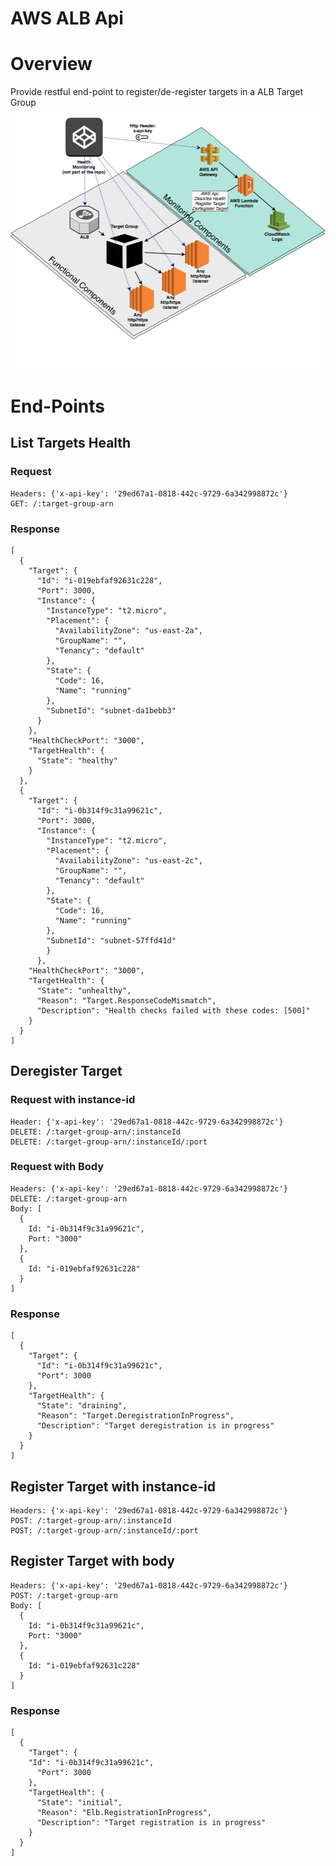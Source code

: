 # AWS ALB Api #

# Overview #
Provide restful end-point to register/de-register targets in a ALB Target Group
![Diagram](./media/aws-alb-api.jpg)

# End-Points

## List Targets Health
### Request
```
Headers: {'x-api-key': '29ed67a1-0818-442c-9729-6a342998872c'}
GET: /:target-group-arn
```

### Response
```
[
  {
    "Target": {
      "Id": "i-019ebfaf92631c228",
      "Port": 3000,
      "Instance": {
        "InstanceType": "t2.micro",
        "Placement": {
          "AvailabilityZone": "us-east-2a",
          "GroupName": "",
          "Tenancy": "default"
        },
        "State": {
          "Code": 16,
          "Name": "running"
        },
        "SubnetId": "subnet-da1bebb3"
      }
    },
    "HealthCheckPort": "3000",
    "TargetHealth": {
      "State": "healthy"
    }
  },
  {
    "Target": {
      "Id": "i-0b314f9c31a99621c",
      "Port": 3000,
      "Instance": {
        "InstanceType": "t2.micro",
        "Placement": {
          "AvailabilityZone": "us-east-2c",
          "GroupName": "",
          "Tenancy": "default"
        },
        "State": {
          "Code": 16,
          "Name": "running"
        },
        "SubnetId": "subnet-57ffd41d"
        }
      },
    "HealthCheckPort": "3000",
    "TargetHealth": {
      "State": "unhealthy",
      "Reason": "Target.ResponseCodeMismatch",
      "Description": "Health checks failed with these codes: [500]"
    }
  }
]
```

## Deregister Target

### Request with instance-id
```
Header: {'x-api-key': '29ed67a1-0818-442c-9729-6a342998872c'}
DELETE: /:target-group-arn/:instanceId
DELETE: /:target-group-arn/:instanceId/:port
```

### Request with Body
```
Headers: {'x-api-key': '29ed67a1-0818-442c-9729-6a342998872c'}
DELETE: /:target-group-arn
Body: [
  {
    Id: "i-0b314f9c31a99621c",
    Port: "3000"
  },
  {
    Id: "i-019ebfaf92631c228"
  }
]
```

### Response
```
[
  {
    "Target": {
      "Id": "i-0b314f9c31a99621c",
      "Port": 3000
    },
    "TargetHealth": {
      "State": "draining",
      "Reason": "Target.DeregistrationInProgress",
      "Description": "Target deregistration is in progress"
    }
  }
]
```

## Register Target with instance-id
```
Headers: {'x-api-key': '29ed67a1-0818-442c-9729-6a342998872c'}
POST: /:target-group-arn/:instanceId
POST: /:target-group-arn/:instanceId/:port
```

## Register Target with body
```
Headers: {'x-api-key': '29ed67a1-0818-442c-9729-6a342998872c'}
POST: /:target-group-arn
Body: [
  {
    Id: "i-0b314f9c31a99621c",
    Port: "3000"
  },
  {
    Id: "i-019ebfaf92631c228"
  }
]
```

### Response
```
[
  {
    "Target": {
    "Id": "i-0b314f9c31a99621c",
      "Port": 3000
    },
    "TargetHealth": {
      "State": "initial",
      "Reason": "Elb.RegistrationInProgress",
      "Description": "Target registration is in progress"
    }
  }
]
```